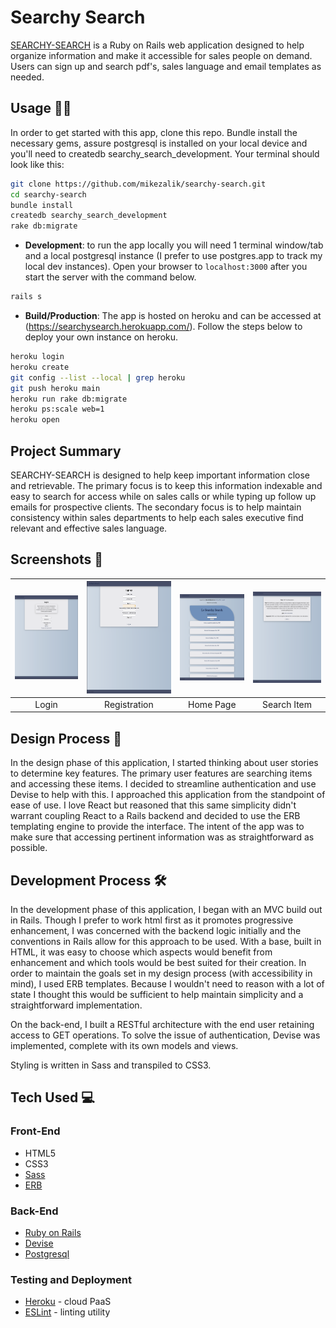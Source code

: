 # Searchy Search

[SEARCHY-SEARCH](https://searchysearch.herokuapp.com/) is a Ruby on Rails web application designed to help organize information and make it accessible for sales people on demand. Users can sign up and search pdf's, sales language and email templates as needed.

## Usage 👩‍💻

In order to get started with this app, clone this repo. Bundle install the necessary gems, assure postgresql is installed on your local device and you'll need to createdb searchy_search_development. Your terminal should look like this:

```bash
git clone https://github.com/mikezalik/searchy-search.git
cd searchy-search
bundle install
createdb searchy_search_development
rake db:migrate
```

- **Development**: to run the app locally you will need 1 terminal window/tab and a local postgresql instance (I prefer to use postgres.app to track my local dev instances). Open your browser to `localhost:3000` after you start the server with the command below.

```bash
rails s
```

- **Build/Production**: The app is hosted on heroku and can be accessed at (https://searchysearch.herokuapp.com/). Follow the steps below to deploy your own instance on heroku.

```bash
heroku login
heroku create
git config --list --local | grep heroku
git push heroku main
heroku run rake db:migrate
heroku ps:scale web=1
heroku open
```

## Project Summary

SEARCHY-SEARCH is designed to help keep important information close and retrievable. The primary focus is to keep this information indexable and easy to search for access while on sales calls or while typing up follow up emails for prospective clients. The secondary focus is to help maintain consistency within sales departments to help each sales executive find relevant and effective sales language.

## Screenshots 📸

| <img alt="Login Screenshot" src="public/design/login.png" width="350"> | <img alt="Registration Screenshot" src="public/design/registration.png" width="350"> | <img alt="Main Page Screenshot" src="public/design/home.png" width="350"> | <img alt="Search Item Screenshot" src="public/design/searchitem.png" width="350"> |
| :--------------------------------------------------------------------: | :----------------------------------------------------------------------------------: | :-----------------------------------------------------------------------: | :-------------------------------------------------------------------------------: |
|                                 Login                                  |                                     Registration                                     |                                 Home Page                                 |                                    Search Item                                    |

## Design Process 📐

In the design phase of this application, I started thinking about user stories to determine key features. The primary user features are searching items and accessing these items. I decided to streamline authentication and use Devise to help with this. I approached this application from the standpoint of ease of use. I love React but reasoned that this same simplicity didn't warrant coupling React to a Rails backend and decided to use the ERB templating engine to provide the interface. The intent of the app was to make sure that accessing pertinent information was as straightforward as possible.

## Development Process 🛠

In the development phase of this application, I began with an MVC build out in Rails. Though I prefer to work html first as it promotes progressive enhancement, I was concerned with the backend logic initially and the conventions in Rails allow for this approach to be used. With a base, built in HTML, it was easy to choose which aspects would benefit from enhancement and which tools would be best suited for their creation. In order to maintain the goals set in my design process (with accessibility in mind), I used ERB templates. Because I wouldn't need to reason with a lot of state I thought this would be sufficient to help maintain simplicity and a straightforward implementation.

On the back-end, I built a RESTful architecture with the end user retaining access to GET operations. To solve the issue of authentication, Devise was implemented, complete with its own models and views.

Styling is written in Sass and transpiled to CSS3.

## Tech Used 💻

### Front-End

- HTML5
- CSS3
- [Sass](http://sass-lang.com/)
- [ERB](https://ruby-doc.org/stdlib-2.7.2/libdoc/erb/rdoc/ERB.html)

### Back-End

- [Ruby on Rails](https://rubyonrails.org/)
- [Devise](https://github.com/heartcombo/devise)
- [Postgresql](https://www.postgresql.org/)

### Testing and Deployment

- [Heroku](https://www.heroku.com/) - cloud PaaS
- [ESLint](http://eslint.org/) - linting utility
